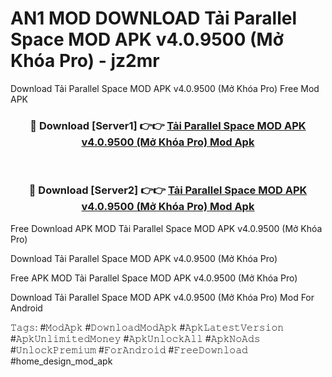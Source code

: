 # AN1 MOD DOWNLOAD Tải Parallel Space MOD APK v4.0.9500 (Mở Khóa Pro) - jz2mr
Download Tải Parallel Space MOD APK v4.0.9500 (Mở Khóa Pro) Free Mod APK

<div align="center">
<h3>🔴 Download [Server1] 👉👉 <a href="https://apk-comot.site?title=Tải_Parallel_Space_MOD_APK_v4.0.9500_(Mở_Khóa_Pro)">Tải Parallel Space MOD APK v4.0.9500 (Mở Khóa Pro) Mod Apk</a></h3><br>

<h3>🔴 Download [Server2] 👉👉 <a href="https://apk-comot.site?title=Tải_Parallel_Space_MOD_APK_v4.0.9500_(Mở_Khóa_Pro)">Tải Parallel Space MOD APK v4.0.9500 (Mở Khóa Pro) Mod Apk</a></h3>
</div>


Free Download APK MOD Tải Parallel Space MOD APK v4.0.9500 (Mở Khóa Pro)

Download Tải Parallel Space MOD APK v4.0.9500 (Mở Khóa Pro) 

Free APK MOD Tải Parallel Space MOD APK v4.0.9500 (Mở Khóa Pro) 

Download Tải Parallel Space MOD APK v4.0.9500 (Mở Khóa Pro) Mod For Android

𝚃𝚊𝚐𝚜: #𝙼𝚘𝚍𝙰𝚙𝚔 #𝙳𝚘𝚠𝚗𝚕𝚘𝚊𝚍𝙼𝚘𝚍𝙰𝚙𝚔 #𝙰𝚙𝚔𝙻𝚊𝚝𝚎𝚜𝚝𝚅𝚎𝚛𝚜𝚒𝚘𝚗 #𝙰𝚙𝚔𝚄𝚗𝚕𝚒𝚖𝚒𝚝𝚎𝚍𝙼𝚘𝚗𝚎𝚢 #𝙰𝚙𝚔𝚄𝚗𝚕𝚘𝚌𝚔𝙰𝚕𝚕 #𝙰𝚙𝚔𝙽𝚘𝙰𝚍𝚜 #𝚄𝚗𝚕𝚘𝚌𝚔𝙿𝚛𝚎𝚖𝚒𝚞𝚖 #𝙵𝚘𝚛𝙰𝚗𝚍𝚛𝚘𝚒𝚍 #𝙵𝚛𝚎𝚎𝙳𝚘𝚠𝚗𝚕𝚘𝚊𝚍 #home_design_mod_apk